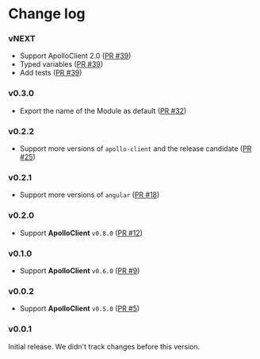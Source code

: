 # Change log

### vNEXT

* Support ApolloClient 2.0 ([PR #39](https://github.com/apollographql/angular1-apollo/pull/39))
* Typed variables ([PR #39](https://github.com/apollographql/angular1-apollo/pull/39))
* Add tests ([PR #39](https://github.com/apollographql/angular1-apollo/pull/39))

### v0.3.0

* Export the name of the Module as default ([PR #32](https://github.com/apollographql/angular1-apollo/pull/32))

### v0.2.2

* Support more versions of `apollo-client` and the release candidate ([PR #25](https://github.com/apollographql/angular1-apollo/pull/25))

### v0.2.1

* Support more versions of `angular` ([PR #18](https://github.com/apollographql/angular1-apollo/pull/18))

### v0.2.0

* Support **ApolloClient** `v0.8.0` ([PR #12](https://github.com/apollographql/angular1-apollo/pull/12))

### v0.1.0

* Support **ApolloClient** `v0.6.0` ([PR #9](https://github.com/apollographql/angular1-apollo/pull/9))

### v0.0.2

* Support **ApolloClient** `v0.5.0` ([PR #5](https://github.com/apollographql/angular1-apollo/pull/5))

### v0.0.1

Initial release. We didn't track changes before this version.
